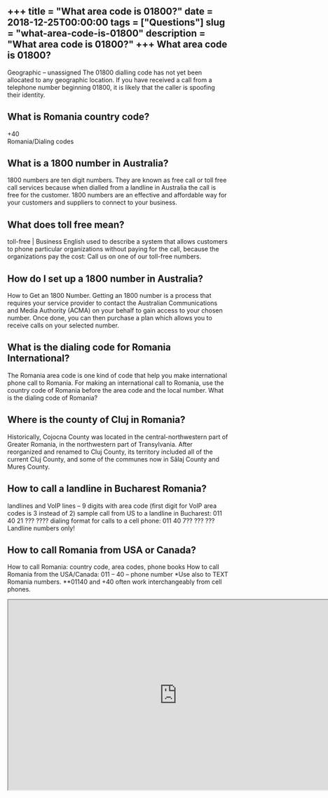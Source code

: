 +++
title = "What area code is 01800?"
date = 2018-12-25T00:00:00
tags = ["Questions"]
slug = "what-area-code-is-01800"
description = "What area code is 01800?"
+++
What area code is 01800?
------------------------

Geographic – unassigned The 01800 dialling code has not yet been allocated to any geographic location. If you have received a call from a telephone number beginning 01800, it is likely that the caller is spoofing their identity.

What is Romania country code?
-----------------------------

+40  
Romania/Dialing codes

What is a 1800 number in Australia?
-----------------------------------

1800 numbers are ten digit numbers. They are known as free call or toll free call services because when dialled from a landline in Australia the call is free for the customer. 1800 numbers are an effective and affordable way for your customers and suppliers to connect to your business.

What does toll free mean?
-------------------------

toll-free | Business English used to describe a system that allows customers to phone particular organizations without paying for the call, because the organizations pay the cost: Call us on one of our toll-free numbers.

How do I set up a 1800 number in Australia?
-------------------------------------------

How to Get an 1800 Number. Getting an 1800 number is a process that requires your service provider to contact the Australian Communications and Media Authority (ACMA) on your behalf to gain access to your chosen number. Once done, you can then purchase a plan which allows you to receive calls on your selected number.

What is the dialing code for Romania International?
---------------------------------------------------

The Romania area code is one kind of code that help you make international phone call to Romania. For making an international call to Romania, use the country code of Romania before the area code and the local number. What is the dialing code of Romania?

Where is the county of Cluj in Romania?
---------------------------------------

Historically, Cojocna County was located in the central-northwestern part of Greater Romania, in the northwestern part of Transylvania. After reorganized and renamed to Cluj County, its territory included all of the current Cluj County, and some of the communes now in Sălaj County and Mureș County.

How to call a landline in Bucharest Romania?
--------------------------------------------

landlines and VoIP lines – 9 digits with area code (first digit for VoIP area codes is 3 instead of 2) sample call from US to a landline in Bucharest: 011 40 21 ??? ???? dialing format for calls to a cell phone: 011 40 7?? ??? ??? Landline numbers only!

How to call Romania from USA or Canada?
---------------------------------------

How to call Romania: country code, area codes, phone books How to call Romania from the USA/Canada: 011 – 40 – phone number \*Use also to TEXT Romania numbers. \*\*01140 and +40 often work interchangeably from cell phones.

<iframe allow="accelerometer; autoplay; clipboard-write; encrypted-media; gyroscope; picture-in-picture" allowfullscreen="" class="__youtube_prefs__  epyt-is-override  no-lazyload" data-no-lazy="1" data-origheight="433" data-origwidth="770" data-skipgform_ajax_framebjll="" height="433" id="_ytid_89824" loading="lazy" src="https://www.youtube.com/embed/DAATrA3uPZ8?enablejsapi=1&autoplay=0&cc_load_policy=0&cc_lang_pref=&iv_load_policy=1&loop=0&modestbranding=0&rel=1&fs=1&playsinline=0&autohide=2&theme=dark&color=red&controls=1&" title="YouTube player" width="770"></iframe>